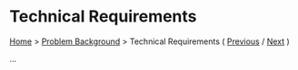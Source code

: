 # Technical Requirements

[Home](../README.md) > [Problem Background](../README.md#problem-background) > Technical Requirements ( [Previous](./2-key-requirements.md) / [Next](../2-architectural-approach/1-characteristics.md) )

...
